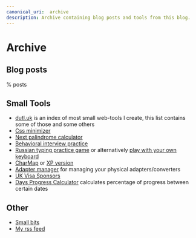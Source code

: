 ```yaml
---
canonical_uri:  archive
description: Archive containing blog posts and tools from this blog.
---
```


# Archive

## Blog posts

% posts

## Small Tools

- [dutl.uk](https://www.dutl.uk/) is an index of most small web-tools I create, this list contains some of those and some others
- [Css minimizer](/misc/web/minimize-css)
- [Next palindrome calculator](/misc/web/palindrome-calculator)
- [Behavioral interview practice](https://behavioral-interview-practice.dutl.uk/)
- [Russian typing practice game](/misc/web/old-projects/typ-o) or alternatively [play with your own keyboard](/misc/web/old-projects/typ-v)
- [CharMap](/misc/web/charmap) or [XP version](/misc/web/charmap-xp)
- [Adapter manager](https://adapter-manager.dutl.uk/) for managing your physical adapters/converters
- [UK Visa Sponsors](https://uk-sponsors.dutl.uk/)
- [Days Progress Calculator](/misc/web/days-progress) calculates percentage of progress between certain dates

## Other

- [Small bits](/misc/bits)
- [My rss feed](https://rss-reader.dutl.uk/?feeds=https%3A%2F%2Ffeeds.feedburner.com%2Fblogspot%2FHcFb%2Chttps%3A%2F%2Fblog.jim-nielsen.com%2Ffeed.xml%2Chttps%3A%2F%2Fblog.benjojo.co.uk%2Frss.xml%2Chttps%3A%2F%2Fdaringfireball.net%2Ffeeds%2Fmain%2Chttps%3A%2F%2Fsimonwillison.net%2Fatom%2Feverything%2F%2Chttps%3A%2F%2Fdgerrells.com%2Ffeed%2Chttps%3A%2F%2Feieio.games%2Ffeed.xml%2Chttps%3A%2F%2Ftaylor.town%2Ffeed.xml%2Chttps%3A%2F%2Fwww.bradypramberg.com%2Fposts%2Findex.xml%2Chttps%3A%2F%2Fwww.kalzumeus.com%2Ffeed.xml)
